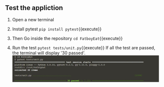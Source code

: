 ## Test the appliction

1.  Open a new terminal

2.  Install pytest
    `pip install pytest`{{execute}}

3.  Then Go inside the repository 
    `cd FatboyEat`{{execute}}

4.  Run the test
    `pytest tests/unit.py`{{execute}}
    If all the test are passed, the terminal will display '30 passed'.
    ![Katacoda Logo](./assets/step2/pytest.jpg)
